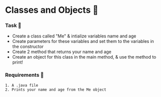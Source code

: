 # Classes and Objects 🍵

### Task 🐧
 - Create a class called "Me" & intialize variables name and age
 - Create parameters for these variables and set them to the variables in the constructor
 - Create 2 method that returns your name and age
 - Create an object for this class in the main method, & use the method to print!

### Requirements 🏫
```
1. A .java file
2. Prints your name and age from the Me object
```